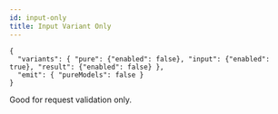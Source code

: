 ```yaml
---
id: input-only
title: Input Variant Only
---
```


```jsonc
{
  "variants": { "pure": {"enabled": false}, "input": {"enabled": true}, "result": {"enabled": false} },
  "emit": { "pureModels": false }
}
```
Good for request validation only.
